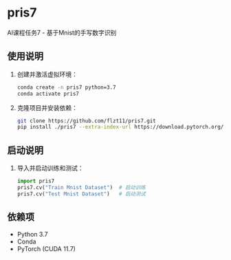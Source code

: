 # pris7
AI课程任务7 - 基于Mnist的手写数字识别

## 使用说明
1. 创建并激活虚拟环境：
    ```bash
    conda create -n pris7 python=3.7
    conda activate pris7
    ```

2. 克隆项目并安装依赖：
    ```bash
    git clone https://github.com/flzt11/pris7.git
    pip install ./pris7 --extra-index-url https://download.pytorch.org/whl/cu117
    ```

## 启动说明
1. 导入并启动训练和测试：
    ```python
    import pris7
    pris7.cv("Train Mnist Dataset")  # 启动训练
    pris7.cv("Test Mnist Dataset")   # 启动测试
    ```

## 依赖项
- Python 3.7
- Conda
- PyTorch (CUDA 11.7)
